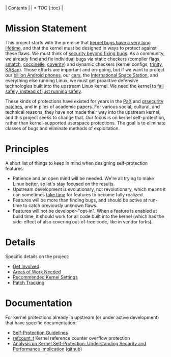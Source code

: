| Contents |
| * TOC
{:toc}
|

# Mission Statement

This project starts with the premise that [kernel bugs have a very long
lifetime](https://lwn.net/Articles/410606/), and that the kernel must be
designed in ways to protect against these flaws. We must think of
[security beyond fixing bugs](http://lwn.net/Articles/662219/). As a
community, we already find and fix individual bugs via static checkers
(compiler flags, [smatch](http://smatch.sourceforge.net/),
[coccinelle](http://coccinelle.lip6.fr/),
[coverity](https://scan.coverity.com/projects/linux?tab=overview)) and
dynamic checkers (kernel configs,
[trinity](http://codemonkey.org.uk/projects/trinity/),
[KASan](https://www.kernel.org/doc/Documentation/kasan.txt)). Those
efforts are important and on-going, but if we want to protect our
[billion Android
phones](http://www.techspot.com/news/57228-google-shows-off-new-version-of-android-announces-1-billion-active-monthly-users.html),
our
[cars](http://www.zdnet.com/article/2014-the-year-of-the-linux-car/),
the [International Space
Station](https://training.linuxfoundation.org/why-our-linux-training/training-reviews/linux-foundation-training-prepares-the-international-space-station-for-linux-migration),
and everything else running Linux, we must get proactive defensive
technologies built into the upstream Linux kernel. We need the kernel to
[fail safely, instead of just running
safely](http://kernsec.org/files/lss2015/giant-bags-of-mostly-water.pdf).

These kinds of protections have existed for years in the
[PaX](https://pax.grsecurity.net/) and
[grsecurity](https://grsecurity.net/features.php)
[patches](https://github.com/linux-scraping/linux-grsecurity), and in
piles of academic papers. For various social, cultural, and technical
reasons, they have not made their way into the upstream kernel, and this
project seeks to change that. Our focus is on kernel self-protection,
rather than kernel-supported userspace protections. The goal is to
eliminate classes of bugs and eliminate methods of exploitation.

# Principles

A short list of things to keep in mind when designing self-protection
features:

  - Patience and an open mind will be needed. We're all trying to make
    Linux better, so let's stay focused on the results.
  - Upstream development is evolutionary, not revolutionary, which means
    it can sometimes [take
    time](https://ieeexplore.ieee.org/abstract/document/6624016) for
    features to become fully realized.
  - Features will be more than finding bugs, and should be active at
    run-time to catch previously unknown flaws.
  - Features will not be developer-"opt-in". When a feature is enabled
    at build time, it should work for all code built into the kernel
    (which has the side-effect of also covering out-of-tree code, like
    in vendor forks).

# Details

Specific details on the project:

  - [Get Involved](Get_Involved)
  - [Areas of Work Needed](Work)
  - [Recommended Kernel Settings](Recommended_Settings)
  - [Patch Tracking](Patch_Tracking)

# Documentation

For kernel protections already in upstream (or under active development)
that have specific documentation:

  - [Self-Protection
    Guidelines](https://www.kernel.org/doc/html/latest/security/self-protection.html)
  - [refcount_t](Kernel_Protections/refcount_t) Kernel
    reference counter overflow protection
  - [Analysis on Kernel Self-Protection: Understanding Security and
    Performance Implication](https://samsung.github.io/kspp-study/)
    ([github](https://github.com/Samsung/kspp-study))
